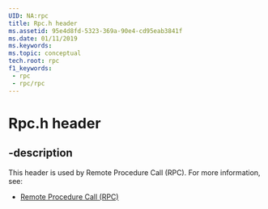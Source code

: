 ```yaml
---
UID: NA:rpc
title: Rpc.h header
ms.assetid: 95e4d8fd-5323-369a-90e4-cd95eab3841f
ms.date: 01/11/2019
ms.keywords: 
ms.topic: conceptual
tech.root: rpc
f1_keywords:
 - rpc
 - rpc/rpc
---
```


# Rpc.h header


## -description

This header is used by Remote Procedure Call (RPC). For more information, see:

- [Remote Procedure Call (RPC)](../_rpc/index.md)

